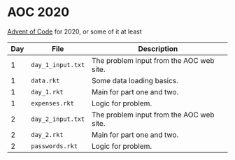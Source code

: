 # AOC 2020
[Advent of Code](https://adventofcode.com/2020) for 2020, or some of it at least

| Day | File | Description |
| --- | --------- | ------ |
| 1   | `day_1_input.txt` | The problem input from the AOC web site. |
| 1   | `data.rkt` | Some data loading basics. |
| 1   | `day_1.rkt` | Main for part one and two. |
| 1   | `expenses.rkt` | Logic for problem. |
| 2   | `day_2_input.txt` | The problem input from the AOC web site. |
| 2   | `day_2.rkt` | Main for part one and two. |
| 2   | `passwords.rkt` | Logic for problem. |
